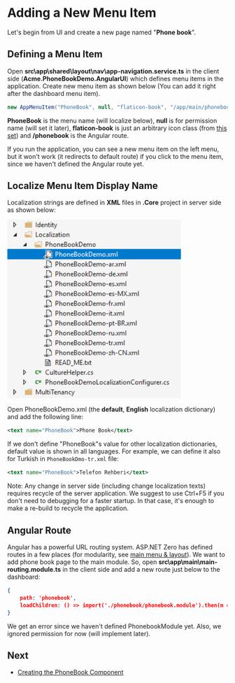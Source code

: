 # Adding a New Menu Item

Let's begin from UI and create a new page named "**Phone book**".

## Defining a Menu Item

Open **src\\app\\shared\\layout\\nav\\app-navigation.service.ts** in the client side (**Acme.PhoneBookDemo.AngularUI**) which defines menu items in the application. Create new menu item as shown below (You can add it right after the dashboard menu item).

```csharp
new AppMenuItem("PhoneBook", null, "flaticon-book", "/app/main/phonebook")
```

**PhoneBook** is the menu name (will localize below), **null** is for permission name (will set it later), **flaticon-book** is just an arbitrary icon class (from [this set](http://keenthemes.com/metronic/preview/?page=components/icons/flaticon&demo=default)) and **/phonebook** is the Angular route.

If you run the application, you can see a new menu item on the left menu, but it won't work (it redirects to default route) if you click to the menu item, since we haven't defined the Angular route yet.

## Localize Menu Item Display Name

Localization strings are defined in **XML** files in **.Core** project in server side as shown below:

<img src="images/localization-files-4.png" alt="Localization files" class="img-thumbnail" />

Open PhoneBookDemo.xml (the **default**, **English** localization dictionary) and add the following line:

```xml
<text name="PhoneBook">Phone Book</text>
```

If we don't define "PhoneBook"s value for other localization dictionaries, default value is shown in all languages. For example, we can define it also for Turkish in `PhoneBookDmo-tr.xml` file:

```xml
<text name="PhoneBook">Telefon Rehberi</text>
```

Note: Any change in server side (including change localization texts) requires recycle of the server application. We suggest to use Ctrl+F5 if you don't need to debugging for a faster startup. In that case, it's
enough to make a re-build to recycle the application.

## Angular Route

Angular has a powerful URL routing system. ASP.NET Zero has defined routes in a few places (for modularity, see [main menu & layout](Features-Angular-Main-Menu-Layout.md)). We want to add phone book page to the main module. So, open **src\\app\\main\\main-routing.module.ts** in the client side and add a new route just below to the dashboard:

```json
{
	path: 'phonebook',
	loadChildren: () => import('./phonebook/phonebook.module').then(m => m.PhonebookModule)
}
```

We get an error since we haven't defined PhonebookModule yet. Also, we ignored permission for now (will implement later).

## Next

- [Creating the PhoneBook Component](Developing-Step-By-Step-Angular-Creating-PhoneBook-Component)